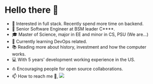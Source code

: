 # Hello there 👋

* 🧐   Interested in full stack. Recently spend more time on backend.
* 💼   Senior Software Engineer at BSM leader C****.
* 🎓   Master of Science, major in EE and minor in CS, PSU (We are...)
* 🌱   Currently learning DevOps related.
* 📚   Reading more about history, investment and how the computer works.
* 💻   With 5 years' development working experience in the US.
* ⛵   Encouraging people for open source collaborations.
* 📫   How to reach me 🤔, ![](https://dlsyj.github.io/images/email_pic.png) 
